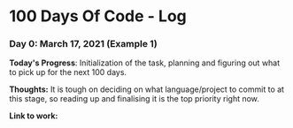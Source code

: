 # 100 Days Of Code - Log

### Day 0: March 17, 2021 (Example 1)

**Today's Progress**: Initialization of the task, planning and figuring out what to pick up for the next 100 days.

**Thoughts:** It is tough on deciding on what language/project to commit to at this stage, so reading up and finalising it is the top priority right now. 

**Link to work:** 
